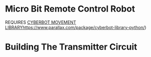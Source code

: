 # Micro Bit Remote Control Robot

REQUIRES [CYBERBOT MOVEMENT LIBRARY](https://www.parallax.com/package/cyberbot-library-python/)https://www.parallax.com/package/cyberbot-library-python/)

# Building The Transmitter Circuit

